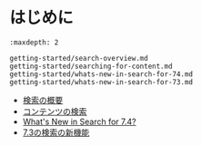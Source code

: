 # はじめに


```{toctree}
:maxdepth: 2

getting-started/search-overview.md
getting-started/searching-for-content.md
getting-started/whats-new-in-search-for-74.md
getting-started/whats-new-in-search-for-73.md
```
- [検索の概要](getting-started/search-overview.md)
- [コンテンツの検索](getting-started/searching-for-content.md)
- [What's New in Search for 7.4?](getting-started/whats-new-in-search-for-74.md)
- [7.3の検索の新機能](getting-started/whats-new-in-search-for-73.md)
